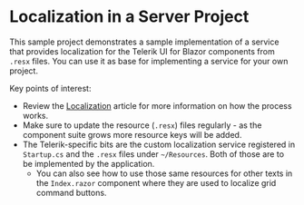 # Localization in a Server Project

This sample project demonstrates a sample implementation of a service that provides localization for the Telerik UI for Blazor components from `.resx` files. You can use it as base for implementing a service for your own project.

Key points of interest:

* Review the [Localization](https://docs.telerik.com/blazor-ui/globalization/localization) article for more information on how the process works.
* Make sure to update the resource (`.resx`) files regularly - as the component suite grows more resource keys will be added.
* The Telerik-specific bits are the custom localization service registered in `Startup.cs` and the `.resx` files under `~/Resources`. Both of those are to be implemented by the application.
    * You can also see how to use those same resources for other texts in the `Index.razor` component where they are used to localize grid command buttons.
